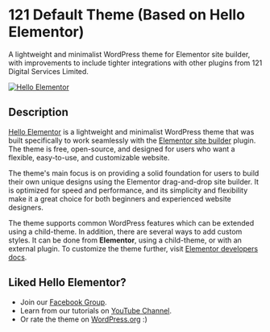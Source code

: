 # 121 Default Theme (Based on Hello Elementor)

A lightweight and minimalist WordPress theme for Elementor site builder, with improvements to include tighter integrations with other plugins from 121 Digital Services Limited.

<p><a href="https://elementor.com/?utm_source=github-repo&utm_medium=link&utm_campaign=readme"><img src="https://i0.wp.com/themes.svn.wordpress.org/hello-elementor/2.7.1/screenshot.png?w=600&strip=all" alt="Hello Elementor"></a></p>

## Description

[Hello Elementor](https://elementor.com/products/hello-theme/?utm_source=github-repo&utm_medium=link&utm_campaign=readme) is a lightweight and minimalist WordPress theme that was built specifically to work seamlessly with the [Elementor site builder](https://elementor.com/?utm_source=github-repo&utm_medium=link&utm_campaign=readme) plugin. The theme is free, open-source, and designed for users who want a flexible, easy-to-use, and customizable website.

The theme's main focus is on providing a solid foundation for users to build their own unique designs using the Elementor drag-and-drop site builder. It is optimized for speed and performance, and its simplicity and flexibility make it a great choice for both beginners and experienced website designers.

The theme supports common WordPress features which can be extended using a child-theme. In addition, there are several ways to add custom styles. It can be done from **Elementor**, using a child-theme, or with an external plugin. To customize the theme further, visit [Elementor developers docs](https://developers.elementor.com/docs/hello-elementor-theme/).

## Liked Hello Elementor?

- Join our [Facebook Group](https://www.facebook.com/groups/Elementors/).
- Learn from our tutorials on [YouTube Channel](https://www.youtube.com/c/elementor).
- Or rate the theme on [WordPress.org](https://wordpress.org/support/theme/hello-elementor/reviews/?filter=5) :)
